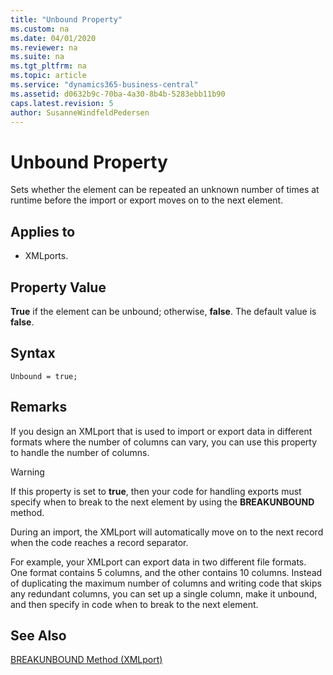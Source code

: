 ```yaml
---
title: "Unbound Property"
ms.custom: na
ms.date: 04/01/2020
ms.reviewer: na
ms.suite: na
ms.tgt_pltfrm: na
ms.topic: article
ms.service: "dynamics365-business-central"
ms.assetid: d0632b9c-70ba-4a30-8b4b-5283ebb11b90
caps.latest.revision: 5
author: SusanneWindfeldPedersen
---
```


 

# Unbound Property
Sets whether the element can be repeated an unknown number of times at runtime before the import or export moves on to the next element.  
  
## Applies to  
  
-   XMLports.  
  
## Property Value  
 **True** if the element can be unbound; otherwise, **false**. The default value is **false**.  

## Syntax
```
Unbound = true;
```
 
## Remarks  
 If you design an XMLport that is used to import or export data in different formats where the number of columns can vary, you can use this property to handle the number of columns.  
  
> [!WARNING]  
>  If this property is set to **true**, then your code for handling exports must specify when to break to the next element by using the **BREAKUNBOUND** method.  
>   
>  During an import, the XMLport will automatically move on to the next record when the code reaches a record separator.  
  
 For example, your XMLport can export data in two different file formats. One format contains 5 columns, and the other contains 10 columns. Instead of duplicating the maximum number of columns and writing code that skips any redundant columns, you can set up a single column, make it unbound, and then specify in code when to break to the next element.  
  
## See Also  
 [BREAKUNBOUND Method \(XMLport\)](../methods-auto/xmlport/xmlportinstance-BREAKUNBOUND-method.md)